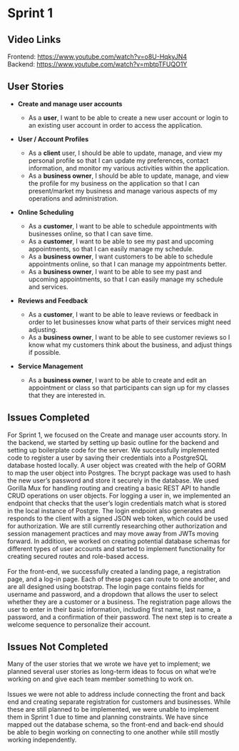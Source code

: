 # Sprint 1

## Video Links
Frontend: https://www.youtube.com/watch?v=o8U-HqkyJN4
<br/>
Backend: https://www.youtube.com/watch?v=mbtpTFUQO1Y

## User Stories
* **Create and manage user accounts**
  * As a **user**, I want to be able to create a new user account or login to an existing user account in order to access the application.
* **User / Account Profiles**
  * As a **client** user, I should be able to update, manage, and view my personal profile so that I can update my preferences, contact information, and monitor my various activities within the application.
  * As a **business owner**, I should be able to update, manage, and view the profile for my business on the application so that I can present/market my business and manage various aspects of my operations and administration.

* **Online Scheduling**
  * As a **customer**, I want to be able to schedule appointments with businesses online, so that I can save time.
  * As a **customer**, I want to be able to see my past and upcoming appointments, so that I can easily manage my schedule.
  * As a **business owner**, I want customers to be able to schedule appointments online, so that I can manage my appointments better.
  * As a **business owner**, I want to be able to see my past and upcoming appointments, so that I can easily manage my schedule and services.

* **Reviews and Feedback**
  * As a **customer**, I want to be able to leave reviews or feedback in order to let businesses know what parts of their services might need adjusting.
  * As a **business owner**, I want to be able to see customer reviews so I know what my customers think about the business, and adjust things if possible.

* **Service Management**
  * As a **business owner**, I want to be able to create and edit an appointment or class so that participants can sign up for my classes that they are interested in.


## Issues Completed
For Sprint 1, we focused on the Create and manage user accounts story. In the backend, we started by setting up basic outline for the backend and setting up boilerplate code for the server. We successfully implemented code to register a user by saving their credentials into a PostgreSQL database hosted locally. A user object was created with the help of GORM to map the user object into Postgres. The bcrypt package was used to hash the new user’s password and store it securely in the database. We used Gorilla Mux for handling routing and creating a basic REST API to handle CRUD operations on user objects. For logging a user in, we implemented an endpoint that checks that the user’s login credentials match what is stored in the local instance of Postgre. The login endpoint also generates and responds to the client with a signed JSON web token, which could be used for authorization. We are still currently researching other authorization and session management practices and may move away from JWTs moving forward. In addition, we worked on creating potential database schemas for different types of user accounts and started to implement functionality for creating secured routes and role-based access.
<br/><br/>
For the front-end, we successfully created a landing page, a registration page, and a log-in page. Each of these pages can route to one another, and are all designed using bootstrap. The login page contains fields for username and password, and a dropdown that allows the user to select whether they are a customer or a business. The registration page allows the user to enter in their basic information, including first name, last name, a password, and a confirmation of their password. The next step is to create a welcome sequence to personalize their account.


## Issues Not Completed
Many of the user stories that we wrote we have yet to implement; we planned several user stories as long-term ideas to focus on what we’re working on and give each team member something to work on. 
<br/><br/>
Issues we were not able to address include connecting the front and back end and creating separate registration for customers and businesses. While these are still planned to be implemented, we were unable to implement them in Sprint 1 due to time and planning constraints. We have since mapped out the database schema, so the front-end and back-end should be able to begin working on connecting to one another while still mostly working independently. 
